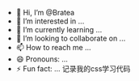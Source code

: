 - 👋 Hi, I’m @Bratea
- 👀 I’m interested in ...
- 🌱 I’m currently learning ...
- 💞️ I’m looking to collaborate on ...
- 📫 How to reach me ...
- 😄 Pronouns: ...
- ⚡ Fun fact: ...
记录我的css学习代码
<!--- 
Bratea/Bratea is a ✨ special ✨ repository because its `README.md` (this file) appears on your GitHub profile.
You can click the Preview link to take a look at your changes.
--->
